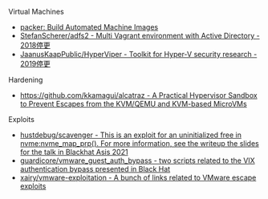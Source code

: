 Virtual Machines

* [packer: Build Automated Machine Images](https://www.packer.io)
* [StefanScherer/adfs2 - Multi Vagrant environment with Active Directory - 2018停更](https://github.com/StefanScherer/adfs2)
* [JaanusKaapPublic/HyperViper - Toolkit for Hyper-V security research - 2019停更](https://github.com/JaanusKaapPublic/HyperViper)

Hardening

* [https://github.com/kkamagui/alcatraz - A Practical Hypervisor Sandbox to Prevent Escapes from the KVM/QEMU and KVM-based MicroVMs](https://github.com/kkamagui/alcatraz)

Exploits

* [hustdebug/scavenger - This is an exploit for an uninitialized free in nvme:nvme_map_prp(). For more information, see the writeup the slides for the talk in Blackhat Asis 2021](https://github.com/hustdebug/scavenger)
* [guardicore/vmware_guest_auth_bypass - two scripts related to the VIX authentication bypass presented in Black Hat](https://github.com/guardicore/vmware_guest_auth_bypass)
* [xairy/vmware-exploitation - A bunch of links related to VMware escape exploits](https://github.com/xairy/vmware-exploitation)